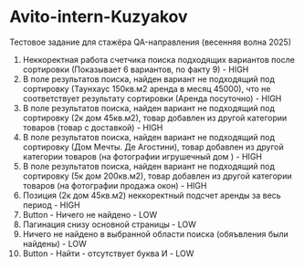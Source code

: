 # Avito-intern-Kuzyakov
Тестовое задание для стажёра QA-направления (весенняя волна 2025)
1. Неккоректная работа счетчика поиска подходящих вариантов после сортировки (Показывает 6 вариантов, по факту 9) - HIGH
2. В поле результатов поиска, найден вариант не подходящий под сортировку (Таунхаус 150кв.м2 аренда в месяц 45000), что не соответствует результату сортировки (Аренда посуточно) - HIGH
3. В поле результатов поиска, найден вариант не подходящий под сортировку (2к дом 45кв.м2), товар добавлен из другой категории товаров (товар с доставкой) - HIGH
4. В поле результатов поиска, найден вариант не подходящий под сортировку (Дом Мечты. Де Агостини), товар добавлен из другой категории товаров (на фотографии игрушечный дом ) - HIGH
5. В поле результатов поиска, найден вариант не подходящий под сортировку (5к дом 200кв.м2), товар добавлен из другой категории товаров (на фотографии продажа окон) - HIGH
6. Позиция (2к дом 45кв.м2) неккоректный подсчет аренды за весь период - HIGH
7. Button - Ничего не найдено - LOW
8. Пагинация снизу основной страницы - LOW
9. Ничего не найдено в выбранной области поиска (обяъвления были найдены) - LOW
10. Button - Найти - отсутствует буква И - LOW
